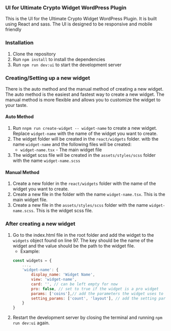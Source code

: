 ### UI for Ultimate Crypto Widget WordPress Plugin
This is the UI for the Ultimate Crypto Widget WordPress Plugin. It is built using React and sass. The UI is designed to be responsive and mobile friendly

### Installation
1. Clone the repository
2. Run `npm install` to install the dependencies
3. Run `npm run dev:ui` to start the development server

### Creating/Setting up a new widget
There is the auto method and the manual method of creating a new widget. The auto method is the easiest and fastest way to create a new widget. The manual method is more flexible and allows you to customize the widget to your taste.

#### Auto Method
1. Run `nnpm run create-widget -- widget-name` to create a new widget. Replace `widget-name` with the name of the widget you want to create.
2. The widget folder will be created in the `react/widgets` folder. witb the name `widget-name` and the following files will be created:
    - `widget-name.tsx` - The main widget file
3. The widget scss file will be created in the `assets/styles/scss` folder with the name `widget-name.scss`

#### Manual Method
1. Create a new folder in the `react/widgets` folder with the name of the widget you want to create.   
2. Create a new file in the folder with the name `widget-name.tsx`. This is the main widget file.
3. Create a new file in the `assets/styles/scss` folder with the name `widget-name.scss`. This is the widget scss file.

### After creating a new widget
1. Go to the index.html file in the root folder and add the widget to the `widgets` object found on line 97. The key should be the name of the widget and the value should be the path to the widget file.
    - Example: 
    ```javascript
    const widgets = {
        ...,
        'widget-name': {
            display_name: 'Widget Name',
            view: 'widget-name',
            card: '', // can be left empty for now
            pro: false, // set to true if the widget is a pro widget
            params: ['coins'],// add the parameters the widget uses to display data
            setting_params: ['count', 'layout'], // add the setting parameters the widget uses to describe the widget layout
        }
    }
    ```
2. Restart the development server by closing the terminal and running `npm run dev:ui` again.